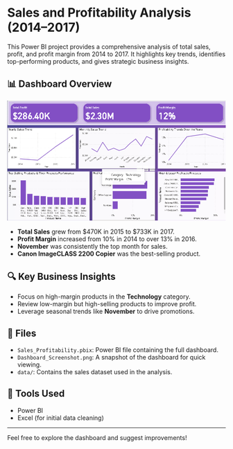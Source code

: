 # Sales and Profitability Analysis (2014–2017)

This Power BI project provides a comprehensive analysis of total sales, profit, and profit margin from 2014 to 2017. It highlights key trends, identifies top-performing products, and gives strategic business insights.

## 📊 Dashboard Overview

![Dashboard Screenshot](Dashboard_Screenshot.png)

- **Total Sales** grew from $470K in 2015 to $733K in 2017.
- **Profit Margin** increased from 10% in 2014 to over 13% in 2016.
- **November** was consistently the top month for sales.
- **Canon ImageCLASS 2200 Copier** was the best-selling product.

## 🔍 Key Business Insights

- Focus on high-margin products in the **Technology** category.
- Review low-margin but high-selling products to improve profit.
- Leverage seasonal trends like **November** to drive promotions.

## 📁 Files

- `Sales_Profitability.pbix`: Power BI file containing the full dashboard.
- `Dashboard_Screenshot.png`: A snapshot of the dashboard for quick viewing.
- `data/`: Contains the sales dataset used in the analysis.

## 📌 Tools Used

- Power BI
- Excel (for initial data cleaning)

---

Feel free to explore the dashboard and suggest improvements!
